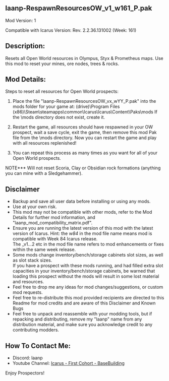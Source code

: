 laanp-RespawnResourcesOW_v1_w161_P.pak
----------------------------------------------------------------------
Mod Version: 1

Compatible with Icarus Version: Rev. 2.2.36.131002 (Week: 161)

## Description:
Resets all Open World resources in Olympus, Styx & Prometheus maps.  Use this mod to reset your mines, ore nodes, trees & rocks.    

## Mod Details:
Steps to reset all resources for Open World prospects: 
1. Place the file "laanp-RespawnResourcesOW_vx_wYY_P.pak" into the mods folder for your game at:
   (drive)\Program Files (x86)\Steam\steamapps\common\Icarus\Icarus\Content\Paks\mods
   If the \mods directory does not exist, create it.

2. Restart the game, all resources should have respawned in your OW prospect, wait a save cycle, exit the game, then 
   remove this mod Pak file from the \mods directory.  Now you can restart the game and play with all resources replenished!

3. You can repeat this process as many times as you want for all of your Open World prospects. 

NOTE*** Will not reset Scoria, Clay or Obsidian rock formations (anything you can mine with a Sledgehammer).


## Disclaimer
- Backup and save all user data before installing or using any mods.
- Use at your own risk.
- This mod may not be compatible with other mods, refer to the Mod Details for further mod information, and "laanp_mod_compatibility_matrix.pdf". 
- Ensure you are running the latest version of this mod with the latest version of Icarus.  Hint: the _w84_ in the mod file name means mod is compatible with Week 84 Icarus release.  
  The _v1...2 etc in the mod file name refers to mod enhancements or fixes within the same week release. 
- Some mods change inventory/bench/storage cabinets slot sizes, as well as slot stack sizes.  
  If you have a prospect with these mods running, and had filled extra slot capacities in your inventory/bench/storage cabinets, be warned that loading this prospect without the mods will result in some lost material and resources. 
- Feel free to drop me any ideas for mod changes/suggestions, or custom mod requests.
- Feel free to re-distribute this mod provided recipients are directed to this Readme for mod credits and are aware of this Disclaimer and Known Bugs
- Feel free to unpack and reassemble with your modding tools, but if repacking and distributing, remove my "laanp" name from any distribution material,
   and make sure you acknowledge credit to any contributing modders.

## How To Contact Me:

- Discord: laanp
- Youtube Channel: [Icarus - First Cohort - BaseBuilding](https://www.youtube.com/channel/UCQWq0BjD4mnUkAZgRwwigNQ) 

Enjoy Prospectors!

















































































































































































